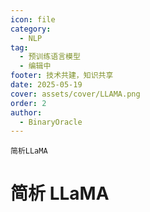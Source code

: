 ```yaml
---
icon: file
category:
  - NLP
tag:
  - 预训练语言模型
  - 编辑中
footer: 技术共建，知识共享
date: 2025-05-19
cover: assets/cover/LLAMA.png
order: 2
author:
  - BinaryOracle
---
```


`简析LLaMA`
 
<!-- more -->

# 简析 LLaMA
